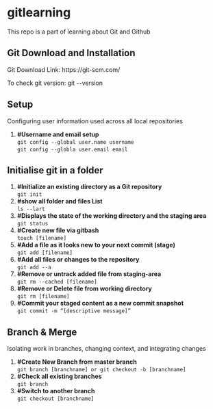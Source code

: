 # gitlearning
This repo is a part of learning about Git and Github

<h2>Git Download and Installation</h2>
Git Download Link: https://git-scm.com/

To check git version: git --version

<h2>Setup</h2>
<p>Configuring user information used across all local repositories</p>
<ol>
    <li>
        <b>#Username and email setup</b><br>
        <code>git config --global user.name username</code> <br>
        <code>git config --globla user.email email</code>
    </li>
</ol>

<h2>Initialise git in a folder</h2>
<ol>
    <li>
        <b>#Initialize an existing directory as a Git repository</b><br>
        <code>git init</code>
    </li>
    <li>
        <b>#show all folder and files List</b><br>
        <code>ls --lart</code>
    </li>
    <li>
        <b>#Displays the state of the working directory and the staging area</b><br>
        <code>git status</code>
    </li>
    <li>
        <b>#Create new file via gitbash</b><br>
        <code>touch [filename]</code>
    </li>
    <li>
        <b>#Add a file as it looks new to your next commit (stage)</b><br>
        <code>git add [filename]</code>
    </li>
    <li>
        <b>#Add all files or changes to the repository</b><br>
        <code>git add --a</code>
    </li>
    <li>
        <b>#Remove or untrack added file from staging-area</b><br>
        <code>git rm --cached [filename]</code>
    </li>
    <li>
        <b>#Remove or Delete file from working directory</b><br>
        <code>git rm [filename]</code>
    </li>
    <li>
        <b>#Commit your staged content as a new commit snapshot</b><br>
        <code>git commit -m “[descriptive message]”</code>
    </li>
</ol>

<h2>Branch & Merge</h2>
<p>Isolating work in branches, changing context, and integrating changes</p>
<ol>
    <li>
        <b>#Create New Branch from master branch</b><br>
        <code>git branch [branchname] or git checkout -b [branchname]</code>
    </li>
    <li>
        <b>#Check all existing branches</b><br>
        <code>git branch</code>
    </li>
    <li>
        <b>#Switch to another branch</b><br>
        <code>git checkout [branchname]</code>
    </li>
</ol>
